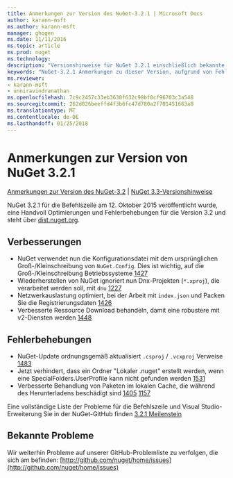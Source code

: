 ```yaml
---
title: Anmerkungen zur Version des NuGet-3.2.1 | Microsoft Docs
author: karann-msft
ms.author: karann-msft
manager: ghogen
ms.date: 11/11/2016
ms.topic: article
ms.prod: nuget
ms.technology: 
description: "Versionshinweise für NuGet 3.2.1 einschließlich bekannte Probleme, Fehlerbehebungen, Funktionen und Archivierung von dcrs Design."
keywords: "NuGet-3.2.1 Anmerkungen zu dieser Version, aufgrund von Fehlerbehebungen, bekannte Probleme, zusätzliche Funktionen, Archivierung von dcrs Design"
ms.reviewer:
- karann-msft
- unniravindranathan
ms.openlocfilehash: 7c9c2457c33eb3630f632c98bf0cf96703c3a548
ms.sourcegitcommit: 262d026beeffd4f3b6fc47d780a2f701451663a8
ms.translationtype: MT
ms.contentlocale: de-DE
ms.lasthandoff: 01/25/2018
---
```

# <a name="nuget-321-release-notes"></a>Anmerkungen zur Version von NuGet 3.2.1

[Anmerkungen zur Version des NuGet-3.2](../release-notes/nuget-3.2.md) | [NuGet 3.3-Versionshinweise](../release-notes/nuget-3.3.md)

NuGet 3.2.1 für die Befehlszeile am 12. Oktober 2015 veröffentlicht wurde, eine Handvoll Optimierungen und Fehlerbehebungen für die Version 3.2 und steht über [dist.nuget.org](http://dist.nuget.org/index.html).

## <a name="improvements"></a>Verbesserungen

* NuGet verwendet nun die Konfigurationsdatei mit dem ursprünglichen Groß-/Kleinschreibung von `NuGet.Config`.  Dies ist wichtig, auf die Groß-/Kleinschreibung Betriebssysteme [1427](https://github.com/NuGet/Home/issues/1427)
* Wiederherstellen von NuGet ignoriert nun Dnx-Projekten (`*.xproj`), die verarbeitet werden soll, mit `dnu` [1227](https://github.com/NuGet/Home/issues/1227)
* Netzwerkauslastung optimiert, bei der Arbeit mit `index.json` und Packen Sie die Registrierungsdaten [1426](https://github.com/NuGet/Home/issues/1426)
* Verbesserte Ressource Download behandeln, damit eine robustere mit v2-Diensten werden [1448](https://github.com/NuGet/Home/issues/1448)

## <a name="fixes"></a>Fehlerbehebungen

* NuGet-Update ordnungsgemäß aktualisiert `.csproj` / `.vcxproj` Verweise [1483](https://github.com/NuGet/Home/issues/1483)
* Jetzt verhindert, dass ein Ordner "Lokaler .nuget" erstellt werden, wenn eine SpecialFolders.UserProfile kann nicht gefunden werden [1531](https://github.com/NuGet/Home/issues/1531)
* Verbesserte Behandlung von Paketen im lokalen Cache, die während des Herunterladens beschädigt sind [1405](https://github.com/NuGet/Home/issues/1405) [1157](https://github.com/NuGet/Home/issues/1157)

Eine vollständige Liste der Probleme für die Befehlszeile und Visual Studio-Erweiterung Sie in der NuGet-GitHub finden [3.2.1 Meilenstein](https://github.com/NuGet/Home/issues?q=milestone%3A3.2.1+is%3Aclosed)

## <a name="known-issues"></a>Bekannte Probleme

Wir weiterhin Probleme auf unserer GitHub-Problemliste zu verfolgen, die sich am befinden: [http://github.com/nuget/home/issues](http://github.com/nuget/home/issues)